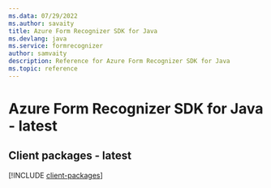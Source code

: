 ```yaml
---
ms.data: 07/29/2022
ms.author: savaity
title: Azure Form Recognizer SDK for Java
ms.devlang: java
ms.service: formrecognizer
author: samvaity
description: Reference for Azure Form Recognizer SDK for Java
ms.topic: reference
---
```

# Azure Form Recognizer SDK for Java - latest

## Client packages - latest
[!INCLUDE [client-packages](form-recognizer-client-index.md)]
